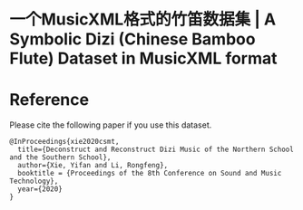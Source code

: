 # 一个MusicXML格式的竹笛数据集 | A Symbolic Dizi (Chinese Bamboo Flute) Dataset in MusicXML format



# Reference

Please cite the following paper if you use this dataset.

```
@InProceedings{xie2020csmt,
  title={Deconstruct and Reconstruct Dizi Music of the Northern School and the Southern School},
  author={Xie, Yifan and Li, Rongfeng},
  booktitle = {Proceedings of the 8th Conference on Sound and Music Technology},
  year={2020}
}
```

